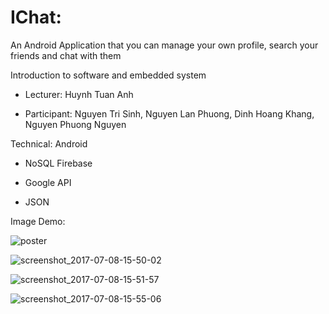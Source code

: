 # IChat: 
An Android Application that you can manage your own profile, search your friends and chat with them 

Introduction to software and embedded system
 
 - Lecturer: Huynh Tuan Anh
 
 - Participant: Nguyen Tri Sinh, Nguyen Lan Phuong, Dinh Hoang Khang, Nguyen Phuong Nguyen
 
 Technical: Android
 
 - NoSQL Firebase
 
 - Google API
 
 - JSON
 
Image Demo:

![poster](https://user-images.githubusercontent.com/26301283/27984216-e4a3753e-63f9-11e7-96a4-92e593f5474e.png)

![screenshot_2017-07-08-15-50-02](https://user-images.githubusercontent.com/26301283/27984215-e4964a26-63f9-11e7-83d4-30c10cad9423.jpg)

![screenshot_2017-07-08-15-51-57](https://user-images.githubusercontent.com/26301283/27984214-e4951674-63f9-11e7-816a-62ddaabbb6e7.jpg)

![screenshot_2017-07-08-15-55-06](https://user-images.githubusercontent.com/26301283/27984217-e4a9619c-63f9-11e7-8569-236ab14cf777.jpg)
 
